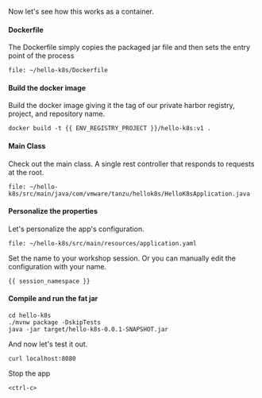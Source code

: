 Now let's see how this works as a container.


#### Dockerfile

The Dockerfile simply copies the packaged jar file and then sets the entry point of the process

```editor:open-file
file: ~/hello-k8s/Dockerfile
```

#### Build the docker image

Build the docker image giving it the tag of our private harbor registry, project, and repository name.

```execute-1
docker build -t {{ ENV_REGISTRY_PROJECT }}/hello-k8s:v1 .
```

#### Main Class

Check out the main class.  A single rest controller that responds to requests at the root.

```editor:open-file
file: ~/hello-k8s/src/main/java/com/vmware/tanzu/hellok8s/HelloK8sApplication.java
```

#### Personalize the properties

Let's personalize the app's configuration.

```editor:open-file
file: ~/hello-k8s/src/main/resources/application.yaml
```

Set the name to your workshop session.  Or you can manually edit the configuration with your name.

```copy
{{ session_namespace }}
```

#### Compile and run the fat jar

```execute-1
cd hello-k8s
./mvnw package -DskipTests
java -jar target/hello-k8s-0.0.1-SNAPSHOT.jar
```

And now let's test it out.

```execute-2
curl localhost:8080
```

Stop the app

```execute-1
<ctrl-c>
```
